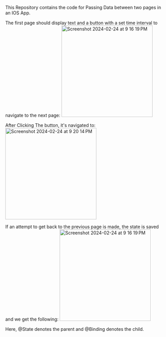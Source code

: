 This Repository contains the code for Passing Data between two pages in an IOS App.

The first page should display text and a button with a set time interval to navigate to the next page:
<img width="285" alt="Screenshot 2024-02-24 at 9 16 19 PM" src="https://github.com/neelalohith/PassingDataInSwift/assets/98219059/a89495c7-562d-4d09-878c-5d00bca6ceed">

After Clicking The button, it's navigated to:
<img width="285" alt="Screenshot 2024-02-24 at 9 20 14 PM" src="https://github.com/neelalohith/PassingDataInSwift/assets/98219059/cd97f8dc-4fa0-49a0-99c0-c0028b4fa145">

If an attempt to get back to the previous page is made, the state is saved and we get the following:
<img width="285" alt="Screenshot 2024-02-24 at 9 16 19 PM" src="https://github.com/neelalohith/PassingDataInSwift/assets/98219059/a89495c7-562d-4d09-878c-5d00bca6ceed">

Here, @State denotes the parent and  @Binding denotes the child.
